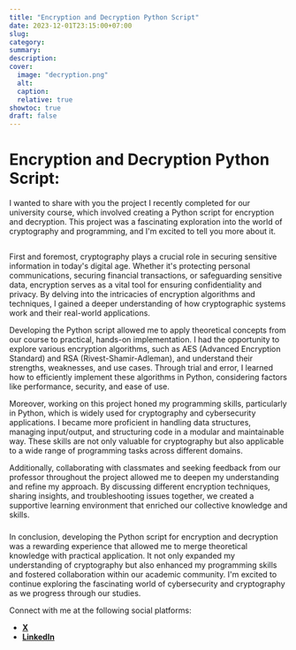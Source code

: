 ```yaml
---
title: "Encryption and Decryption Python Script"
date: 2023-12-01T23:15:00+07:00
slug: 
category: 
summary:
description: 
cover:
  image: "decryption.png" 
  alt:
  caption: 
  relative: true
showtoc: true
draft: false
---
```


# Encryption and Decryption Python Script:
I wanted to share with you the project I recently completed for our university course, which involved creating a Python script for encryption and decryption. This project was a fascinating exploration into the world of cryptography and programming, and I'm excited to tell you more about it.
##
First and foremost, cryptography plays a crucial role in securing sensitive information in today's digital age. Whether it's protecting personal communications, securing financial transactions, or safeguarding sensitive data, encryption serves as a vital tool for ensuring confidentiality and privacy. By delving into the intricacies of encryption algorithms and techniques, I gained a deeper understanding of how cryptographic systems work and their real-world applications.

Developing the Python script allowed me to apply theoretical concepts from our course to practical, hands-on implementation. I had the opportunity to explore various encryption algorithms, such as AES (Advanced Encryption Standard) and RSA (Rivest-Shamir-Adleman), and understand their strengths, weaknesses, and use cases. Through trial and error, I learned how to efficiently implement these algorithms in Python, considering factors like performance, security, and ease of use.

Moreover, working on this project honed my programming skills, particularly in Python, which is widely used for cryptography and cybersecurity applications. I became more proficient in handling data structures, managing input/output, and structuring code in a modular and maintainable way. These skills are not only valuable for cryptography but also applicable to a wide range of programming tasks across different domains.

Additionally, collaborating with classmates and seeking feedback from our professor throughout the project allowed me to deepen my understanding and refine my approach. By discussing different encryption techniques, sharing insights, and troubleshooting issues together, we created a supportive learning environment that enriched our collective knowledge and skills.

###

In conclusion, developing the Python script for encryption and decryption was a rewarding experience that allowed me to merge theoretical knowledge with practical application. It not only expanded my understanding of cryptography but also enhanced my programming skills and fostered collaboration within our academic community. I'm excited to continue exploring the fascinating world of cybersecurity and cryptography as we progress through our studies.


Connect with me at the following social platforms:
- [**X**](https://twitter.com/lexromoo)
- [**LinkedIn**](https://www.linkedin.com/in/alex-romo-0b720a2a2/)
